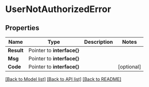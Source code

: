 # UserNotAuthorizedError

## Properties

Name | Type | Description | Notes
------------ | ------------- | ------------- | -------------
**Result** | Pointer to **interface{}** |  | 
**Msg** | Pointer to **interface{}** |  | 
**Code** | Pointer to **interface{}** |  | [optional] 

[[Back to Model list]](../README.md#documentation-for-models) [[Back to API list]](../README.md#documentation-for-api-endpoints) [[Back to README]](../README.md)


